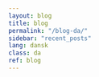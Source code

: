 ```yaml
---
layout: blog
title: blog
permalink: "/blog-da/"
sidebar: "recent_posts"
lang: dansk
class: da
ref: blog
--- 
```

